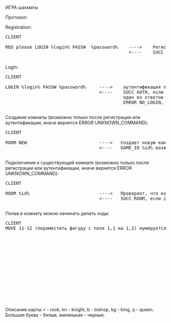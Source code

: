 ИГРА шахматы

Протокол:

Registration:
<pre>
CLIENT                                                                      SERVER

REG please LOGIN %login% PASSW  %password%    ---->    Регистрация пользователя, если логин уникальный
                                              <----    SUCC REG, если регистрация успешна / ERROR NON_UNIQUE_LOGIN если логин уже есть 

</pre>

Login:
<pre>
CLIENT                                                                      SERVER

LOGIN %login% PASSW %password%     ---->    аутентификация пользователя, 
                                   <----    SUCC AUTH, если аутентификация прошла успешно /
                                            один из ответов в зависимости от ситуации: /
                                            ERROR NO_LOGIN, ERROR NO_PASSWORD, ERROR LOGIN_OR_PASSWORD"

</pre>

Создание комнаты (возможно только после регистрации или аутентификации, иначе вернется ERROR UNKNOWN_COMMAND):
<pre>
CLIENT                                                                      SERVER

ROOM NEW                           ---->   Создает новую комнату
                                   <----   GAME_ID %id% возвращает id, по которому можно попасть в комнату 

</pre>

Подключение к существующей комнате (возможно только после регистрации или аутентификации, иначе вернется ERROR UNKNOWN_COMMAND):
<pre>
CLIENT                                                                      SERVER

ROOM %id%                          ---->   Проверяет, что комната существует
                                   <----   SUCC ROOM, если id верный, иначе ERROR INCORRECT_ROOM_ID_ERROR

</pre>


Попав в комнату можно начинать делать ходы:

<pre>
CLIENT                                                                      SERVER
MOVE 11-12 (переместить фигуру с поля 1,1 на 1,2) нумеруется с 0 ---->      Делает ход и меняет местоположение на карте \
                                                                            (проверяет корректность хода в перспективе)
                                                                            Возвращает ERROR INCORRECT_MOVE, если ход недопустимый
                                                                            иначе возвращает карту(описание см ниже):
                                                                            [
                                                                            ["r","kn","b","q","kg","b","kn","r"],
                                                                            [".",".","p","p","p","p","p","p"],
                                                                            [".",".",".",".",".",".",".","."],
                                                                            [".",".",".",".",".",".",".","."],
                                                                            [".",".",".",".",".",".",".","."],
                                                                            [".",".",".",".",".",".",".","."],
                                                                            ["P","P","P","P","P","P","P","p"],
                                                                            ["R","KN","B","KG","Q","B","KN","r"]
                                                                            ]

</pre>


Описание карты:
r - rook, kn - knight, b - bishop, kg - king, q - queen. Большая буква - белые, маленькая - черные.
